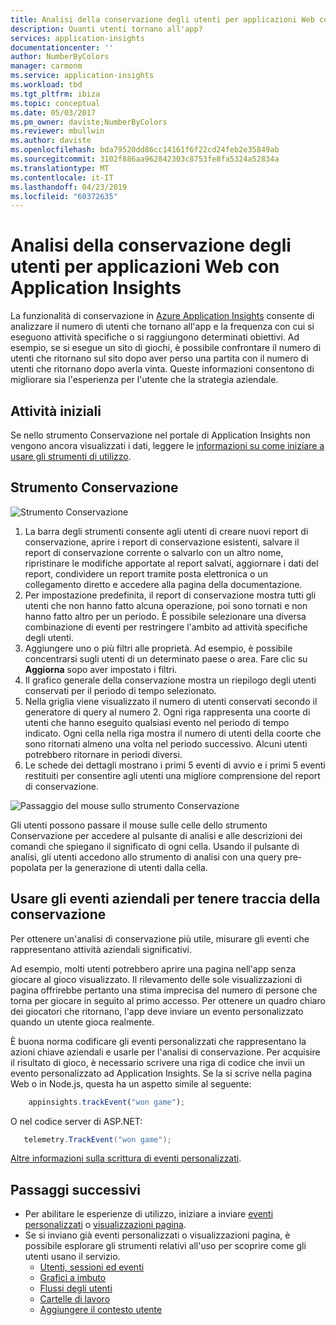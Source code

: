 ```yaml
---
title: Analisi della conservazione degli utenti per applicazioni Web con Azure Application Insights | Microsoft Docs
description: Quanti utenti tornano all'app?
services: application-insights
documentationcenter: ''
author: NumberByColors
manager: carmonm
ms.service: application-insights
ms.workload: tbd
ms.tgt_pltfrm: ibiza
ms.topic: conceptual
ms.date: 05/03/2017
ms.pm_owner: daviste;NumberByColors
ms.reviewer: mbullwin
ms.author: daviste
ms.openlocfilehash: bda79520dd86cc14161f6f22cd24feb2e35849ab
ms.sourcegitcommit: 3102f886aa962842303c8753fe8fa5324a52834a
ms.translationtype: MT
ms.contentlocale: it-IT
ms.lasthandoff: 04/23/2019
ms.locfileid: "60372635"
---
```

# <a name="user-retention-analysis-for-web-applications-with-application-insights"></a>Analisi della conservazione degli utenti per applicazioni Web con Application Insights

La funzionalità di conservazione in [Azure Application Insights](../../azure-monitor/app/app-insights-overview.md) consente di analizzare il numero di utenti che tornano all'app e la frequenza con cui si eseguono attività specifiche o si raggiungono determinati obiettivi. Ad esempio, se si esegue un sito di giochi, è possibile confrontare il numero di utenti che ritornano sul sito dopo aver perso una partita con il numero di utenti che ritornano dopo averla vinta. Queste informazioni consentono di migliorare sia l'esperienza per l'utente che la strategia aziendale.

## <a name="get-started"></a>Attività iniziali

Se nello strumento Conservazione nel portale di Application Insights non vengono ancora visualizzati i dati, leggere le [informazioni su come iniziare a usare gli strumenti di utilizzo](usage-overview.md).

## <a name="the-retention-tool"></a>Strumento Conservazione

![Strumento Conservazione](./media/usage-retention/retention.png)

1. La barra degli strumenti consente agli utenti di creare nuovi report di conservazione, aprire i report di conservazione esistenti, salvare il report di conservazione corrente o salvarlo con un altro nome, ripristinare le modifiche apportate al report salvati, aggiornare i dati del report, condividere un report tramite posta elettronica o un collegamento diretto e accedere alla pagina della documentazione. 
2. Per impostazione predefinita, il report di conservazione mostra tutti gli utenti che non hanno fatto alcuna operazione, poi sono tornati e non hanno fatto altro per un periodo. È possibile selezionare una diversa combinazione di eventi per restringere l'ambito ad attività specifiche degli utenti.
3. Aggiungere uno o più filtri alle proprietà. Ad esempio, è possibile concentrarsi sugli utenti di un determinato paese o area. Fare clic su **Aggiorna** sopo aver impostato i filtri. 
4. Il grafico generale della conservazione mostra un riepilogo degli utenti conservati per il periodo di tempo selezionato. 
5. Nella griglia viene visualizzato il numero di utenti conservati secondo il generatore di query al numero 2. Ogni riga rappresenta una coorte di utenti che hanno eseguito qualsiasi evento nel periodo di tempo indicato. Ogni cella nella riga mostra il numero di utenti della coorte che sono ritornati almeno una volta nel periodo successivo. Alcuni utenti potrebbero ritornare in periodi diversi. 
6. Le schede dei dettagli mostrano i primi 5 eventi di avvio e i primi 5 eventi restituiti per consentire agli utenti una migliore comprensione del report di conservazione. 

![Passaggio del mouse sullo strumento Conservazione](./media/usage-retention/hover.png)

Gli utenti possono passare il mouse sulle celle dello strumento Conservazione per accedere al pulsante di analisi e alle descrizioni dei comandi che spiegano il significato di ogni cella. Usando il pulsante di analisi, gli utenti accedono allo strumento di analisi con una query pre-popolata per la generazione di utenti dalla cella. 

## <a name="use-business-events-to-track-retention"></a>Usare gli eventi aziendali per tenere traccia della conservazione

Per ottenere un'analisi di conservazione più utile, misurare gli eventi che rappresentano attività aziendali significativi. 

Ad esempio, molti utenti potrebbero aprire una pagina nell'app senza giocare al gioco visualizzato. Il rilevamento delle sole visualizzazioni di pagina offrirebbe pertanto una stima imprecisa del numero di persone che torna per giocare in seguito al primo accesso. Per ottenere un quadro chiaro dei giocatori che ritornano, l'app deve inviare un evento personalizzato quando un utente gioca realmente.  

È buona norma codificare gli eventi personalizzati che rappresentano la azioni chiave aziendali e usarle per l'analisi di conservazione. Per acquisire il risultato di gioco, è necessario scrivere una riga di codice che invii un evento personalizzato ad Application Insights. Se la si scrive nella pagina Web o in Node.js, questa ha un aspetto simile al seguente:

```JavaScript
    appinsights.trackEvent("won game");
```

O nel codice server di ASP.NET:

```csharp
   telemetry.TrackEvent("won game");
```

[Altre informazioni sulla scrittura di eventi personalizzati](../../azure-monitor/app/api-custom-events-metrics.md#trackevent).


## <a name="next-steps"></a>Passaggi successivi
- Per abilitare le esperienze di utilizzo, iniziare a inviare [eventi personalizzati](https://docs.microsoft.com/azure/application-insights/app-insights-api-custom-events-metrics#trackevent) o [visualizzazioni pagina](https://docs.microsoft.com/azure/application-insights/app-insights-api-custom-events-metrics#page-views).
- Se si inviano già eventi personalizzati o visualizzazioni pagina, è possibile esplorare gli strumenti relativi all'uso per scoprire come gli utenti usano il servizio.
    - [Utenti, sessioni ed eventi](usage-segmentation.md)
    - [Grafici a imbuto](usage-funnels.md)
    - [Flussi degli utenti](usage-flows.md)
    - [Cartelle di lavoro](../../azure-monitor/app/usage-workbooks.md)
    - [Aggiungere il contesto utente](usage-send-user-context.md)


